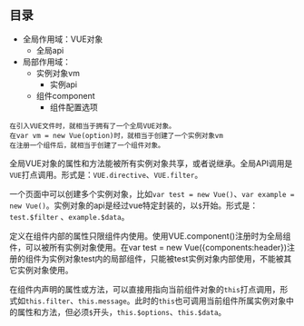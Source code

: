 ## 目录
- 全局作用域：VUE对象
    - 全局api
- 局部作用域：
    - 实例对象vm
        - 实例api
    - 组件component
        - 组件配置选项

```
在引入VUE文件时，就相当于拥有了一个全局VUE对象。
在var vm = new Vue(option)时，就相当于创建了一个实例对象vm
在注册一个组件后，就相当于创建了一个组件对象。
```

全局VUE对象的属性和方法能被所有实例对象共享，或者说继承。全局API调用是`VUE`打点调用。形式是：`VUE.directive`、`VUE.filter`。

一个页面中可以创建多个实例对象，比如`var test = new Vue()`、`var example = new Vue()`。实例对象的api是经过vue特定封装的，以`$`开始。形式是：`test.$filter` 、`example.$data`。

定义在组件内部的属性只限组件内使用。使用VUE.component()注册时为全局组件，可以被所有实例对象使用。在var test = new Vue({components:header})注册的组件为实例对象test内的局部组件，只能被test实例对象内部使用，不能被其它实例对象使用。

在组件内声明的属性或方法，可以直接用指向当前组件对象的`this`打点调用，形式如`this.filter`、`this.message`。此时的`this`也可调用当前组件所属实例对象中的属性和方法，但必须`$`开头，`this.$options`、`this.$data`。

